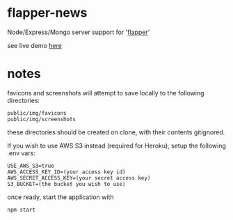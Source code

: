 # flapper-news
Node/Express/Mongo server support for '[flapper](https://github.com/jblossomweb/flapper "Flapper")'

see live demo [here](https://jblossom-flapper-news.herokuapp.com/ "heroku")


# notes

favicons and screenshots will attempt to save locally to the following directories:

```
public/img/favicons
public/img/screenshots
```
these directories should be created on clone, with their contents gitignored.

If you wish to use AWS S3 instead (required for Heroku), setup the following .env vars:
```
USE_AWS_S3=true
AWS_ACCESS_KEY_ID=(your access key id)
AWS_SECRET_ACCESS_KEY=(your secret access key)
S3_BUCKET=(the bucket you wish to use)
```
once ready, start the application with

```
npm start
```
